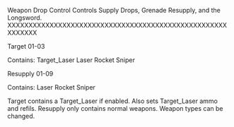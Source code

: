 Weapon Drop Control
Controls Supply Drops, Grenade Resupply, and the Longsword.
XXXXXXXXXXXXXXXXXXXXXXXXXXXXXXXXXXXXXXXXXXXXXXXXXXXXXXXXXXX


Target 01-03                       

Contains: Target_Laser Laser Rocket Sniper

Resupply 01-09

Contains: Laser Rocket Sniper

Target contains a Target_Laser if enabled. Also sets Target_Laser ammo and refils.
Resupply only contains normal weapons. Weapon types can be changed.

